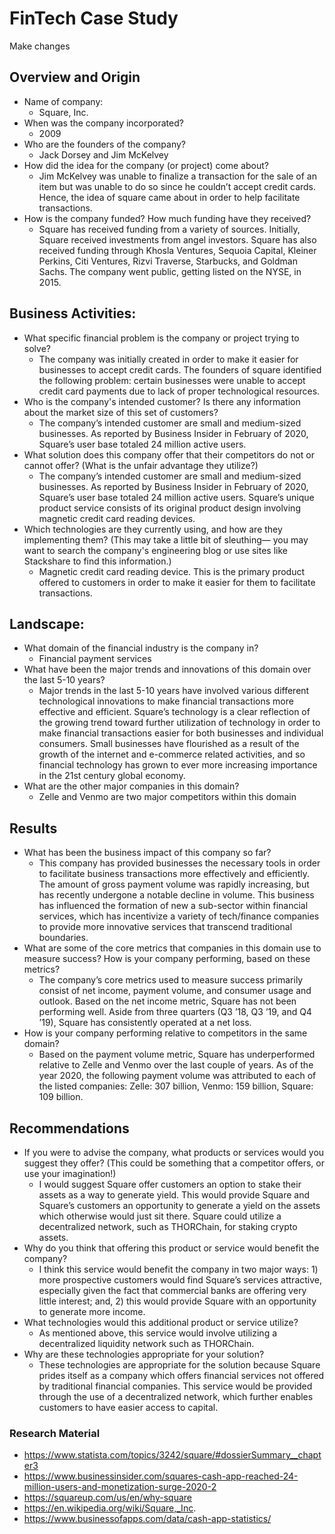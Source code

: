 # FinTech Case Study
Make changes
## Overview and Origin
* Name of company:
    - Square, Inc.
* When was the company incorporated?
    - 2009
* Who are the founders of the company?
    - Jack Dorsey and Jim McKelvey
* How did the idea for the company (or project) come about?
    - Jim McKelvey was unable to finalize a transaction for the sale of an item but was unable to do so since he couldn’t 
      accept credit cards. Hence, the idea of square came about in order to help facilitate transactions. 
* How is the company funded? How much funding have they received?
    - Square has received funding from a variety of sources. Initially, Square received investments from angel investors.       Square has also received funding through Khosla Ventures, Sequoia Capital, Kleiner Perkins, Citi Ventures, Rizvi         Traverse, Starbucks, and Goldman Sachs. The company went public, getting listed on the NYSE, in 2015. 
    
## Business Activities:
* What specific financial problem is the company or project trying to solve?
    - The company was initially created in order to make it easier for businesses to accept credit cards. The founders of       square identified the following problem: certain businesses were unable to accept credit card payments due to lack       of proper technological resources. 
* Who is the company's intended customer?  Is there any information about the market size of this set of customers?
    - The company’s intended customer are small and medium-sized businesses. As reported by Business Insider in February     of 2020, Square’s user base totaled 24 million active users. 
* What solution does this company offer that their competitors do not or cannot offer? (What is the unfair advantage they utilize?)
    - The company’s intended customer are small and medium-sized businesses. As reported by Business Insider in February       of 2020, Square’s user base totaled 24 million active users. Square’s unique product service consists of its             original product design involving magnetic credit card reading devices.
* Which technologies are they currently using, and how are they implementing them? (This may take a little bit of sleuthing–– you may want to search the company's engineering blog or use sites like Stackshare to find this information.)
    - Magnetic credit card reading device. This is the primary product offered to customers in order to make it easier         for them to facilitate transactions.
    
## Landscape:
* What domain of the financial industry is the company in?
    - Financial payment services
* What have been the major trends and innovations of this domain over the last 5-10 years?
    - Major trends in the last 5-10 years have involved various different technological innovations to make financial           transactions more effective and efficient. Square’s technology is a clear reflection of the growing trend toward         further utilization of technology in order to make financial transactions easier for both businesses and individual       consumers. Small businesses have flourished as a result of the growth of the internet and e-commerce related             activities, and so financial technology has grown to ever more increasing importance in the 21st century global           economy. 
* What are the other major companies in this domain?
    - Zelle and Venmo are two major competitors within this domain
    
## Results
* What has been the business impact of this company so far?
    - This company has provided businesses the necessary tools in order to facilitate business transactions more               effectively and efficiently. The amount of gross payment volume was rapidly increasing, but has recently undergone       a notable decline in volume. This business has influenced the formation of new a sub-sector within financial             services, which has incentivize a variety of tech/finance companies to provide more innovative services that             transcend traditional boundaries. 
* What are some of the core metrics that companies in this domain use to measure success? How is your company performing, based on these metrics?
    - The company’s core metrics used to measure success primarily consist of net income, payment volume, and consumer         usage and outlook. Based on the net income metric, Square has not been performing well. Aside from three quarters        (Q3 ’18, Q3 ’19, and Q4 ’19), Square has consistently operated at a net loss. 
* How is your company performing relative to competitors in the same domain?
    - Based on the payment volume metric, Square has underperformed relative to Zelle and Venmo over the last couple of         years. As of the year 2020, the following payment volume was attributed to each of the listed companies: Zelle: 307       billion, Venmo: 159 billion, Square: 109 billion.
    
## Recommendations
* If you were to advise the company, what products or services would you suggest they offer? (This could be something that a competitor offers, or use your imagination!)
    - I would suggest Square offer customers an option to stake their assets as a way to generate yield. This would             provide Square and Square’s customers an opportunity to generate a yield on the assets which otherwise would just         sit there. Square could utilize a decentralized network, such as THORChain, for staking crypto assets. 
* Why do you think that offering this product or service would benefit the company?
    - I think this service would benefit the company in two major ways: 1) more prospective customers would find Square’s       services attractive, especially given the fact that commercial banks are offering very little interest; and, 2)           this would provide Square with an opportunity to generate more income.
* What technologies would this additional product or service utilize?
    - As mentioned above, this service would involve utilizing a decentralized liquidity network such as THORChain. 
* Why are these technologies appropriate for your solution?
    - These technologies are appropriate for the solution because Square prides itself as a company which offers               financial services not offered by traditional financial companies. This service would be provided through the use         of a decentralized network, which further enables customers to have easier access to capital. 

### Research Material
* https://www.statista.com/topics/3242/square/#dossierSummary__chapter3
* https://www.businessinsider.com/squares-cash-app-reached-24-million-users-and-monetization-surge-2020-2
* https://squareup.com/us/en/why-square
* https://en.wikipedia.org/wiki/Square,_Inc.
* https://www.businessofapps.com/data/cash-app-statistics/

